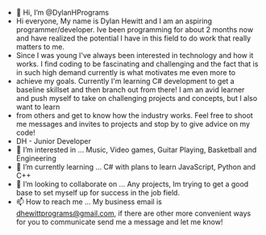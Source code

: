 - 👋 Hi, I’m @DylanHPrograms
- Hi everyone, My name is Dylan Hewitt and I am an aspiring programmer/developer.  Ive been programming for about 2 months now and have realized the potential I have in this field to do work that really matters to me.
- Since I was young I've always been interested in technology and how it works.  I find coding to be fascinating and challenging and the fact that is in such high demand currently is what motivates me even more to
- achieve my goals.  Currently I'm learning C# development to get a baseline skillset and then branch out from there!  I am an avid learner and push myself to take on challenging projects and concepts, but I also want to learn
-  from others and get to know how the industry works.  Feel free to shoot me messages and invites to projects and stop by to give advice on my code!
-  DH - Junior Developer
- 👀 I’m interested in ...  Music, Video games, Guitar Playing, Basketball and Engineering
- 🌱 I’m currently learning ...  C# with plans to learn JavaScript, Python and C++
- 💞️ I’m looking to collaborate on ...  Any projects, Im trying to get a good base to set myself up for success in the job field.
- 📫 How to reach me ...  My business email is dhewittprograms@gmail.com, if there are other more convenient ways for you to communicate send me a message and let me know!

<!---
DylanHPrograms/DylanHPrograms is a ✨ special ✨ repository because its `README.md` (this file) appears on your GitHub profile.
You can click the Preview link to take a look at your changes.
--->
